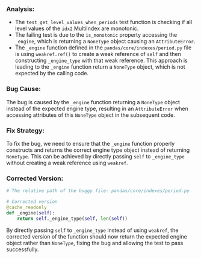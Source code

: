 ### Analysis:
- The `test_get_level_values_when_periods` test function is checking if all level values of the `idx2` MultiIndex are monotonic.
- The failing test is due to the `is_monotonic` property accessing the `_engine`, which is returning a `NoneType` object causing an `AttributeError`.
- The `_engine` function defined in the `pandas/core/indexes/period.py` file is using `weakref.ref()` to create a weak reference of `self` and then constructing `_engine_type` with that weak reference. This approach is leading to the `_engine` function return a `NoneType` object, which is not expected by the calling code.

### Bug Cause:
The bug is caused by the `_engine` function returning a `NoneType` object instead of the expected engine type, resulting in an `AttributeError` when accessing attributes of this `NoneType` object in the subsequent code.

### Fix Strategy:
To fix the bug, we need to ensure that the `_engine` function properly constructs and returns the correct engine type object instead of returning `NoneType`. This can be achieved by directly passing `self` to `_engine_type` without creating a weak reference using `weakref`.

### Corrected Version:
```python
# The relative path of the buggy file: pandas/core/indexes/period.py

# Corrected version
@cache_readonly
def _engine(self):
    return self._engine_type(self, len(self))
``` 

By directly passing `self` to `_engine_type` instead of using `weakref`, the corrected version of the function should now return the expected engine object rather than `NoneType`, fixing the bug and allowing the test to pass successfully.